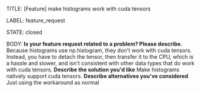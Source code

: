 TITLE:
[Feature] make histograms work with cuda tensors

LABEL:
feature_request

STATE:
closed

BODY:
**Is your feature request related to a problem? Please describe.**
Because histograms use np.histogram, they don't work with cuda tensors. Instead, you have to detach the tensor, then  transfer it to the CPU, which is a hassle and slower, and isn't consistent with other data types that do work with cuda tensors.
**Describe the solution you'd like**
Make histograms natively support cuda tensors.
**Describe alternatives you've considered**
Just using the workaround as normal


